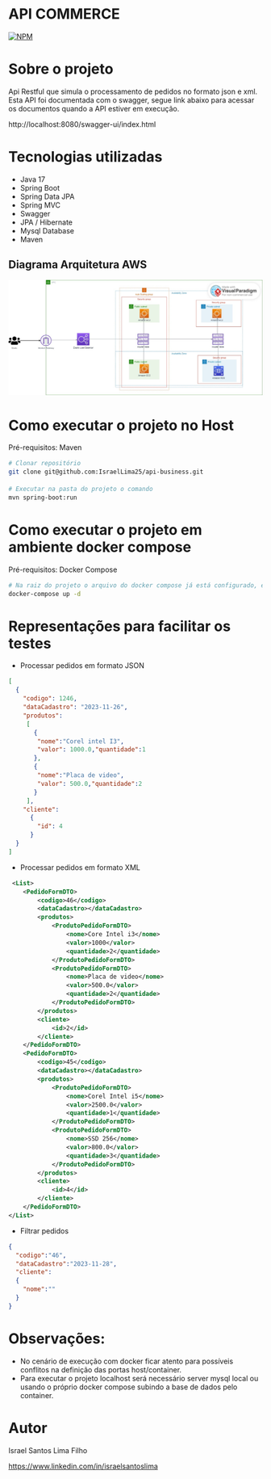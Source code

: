 # API COMMERCE

[![NPM](https://img.shields.io/npm/l/react)](https://github.com/IsraelLima25/sec-piloto-api/blob/master/LICENSE)

# Sobre o projeto

Api Restful que simula o processamento de pedidos no formato json e xml. Esta API foi documentada com o swagger, segue link abaixo para acessar os documentos quando a API estiver em execução.

http://localhost:8080/swagger-ui/index.html

# Tecnologias utilizadas

- Java 17
- Spring Boot
- Spring Data JPA
- Spring MVC
- Swagger
- JPA / Hibernate
- Mysql Database
- Maven

## Diagrama Arquitetura AWS

![Web 1](https://github.com/IsraelLima25/Assets/blob/63cbd4b4403540dd27db2522a520b482614fc9df/Diagrama.jpg)

# Como executar o projeto no Host
Pré-requisitos: Maven

```bash
# Clonar repositório
git clone git@github.com:IsraelLima25/api-business.git

# Executar na pasta do projeto o comando
mvn spring-boot:run
```

# Como executar o projeto em ambiente docker compose

Pré-requisitos: Docker Compose

```bash
# Na raiz do projeto o arquivo do docker compose já está configurado, executar o comando abaixo para subir os containers
docker-compose up -d
```
# Representações para facilitar os testes

- Processar pedidos em formato JSON
````json
[
  {
    "codigo": 1246,
    "dataCadastro": "2023-11-26",
    "produtos":
     [
       {
        "nome":"Corel intel I3",
        "valor": 1000.0,"quantidade":1
       },
       {
        "nome":"Placa de video",
        "valor": 500.0,"quantidade":2
       }
     ],
    "cliente":
      {
        "id": 4
      }
  }
]
````

- Processar pedidos em formato XML
````xml
 <List>
    <PedidoFormDTO>
        <codigo>46</codigo>
        <dataCadastro></dataCadastro>
        <produtos>
            <ProdutoPedidoFormDTO>
                <nome>Core Intel i3</nome>
                <valor>1000</valor>
                <quantidade>2</quantidade>
            </ProdutoPedidoFormDTO>
            <ProdutoPedidoFormDTO>
                <nome>Placa de video</nome>
                <valor>500.0</valor>
                <quantidade>2</quantidade>
            </ProdutoPedidoFormDTO>
        </produtos>
        <cliente>
            <id>2</id>
        </cliente>
    </PedidoFormDTO>
    <PedidoFormDTO>
        <codigo>45</codigo>
        <dataCadastro></dataCadastro>
        <produtos>
            <ProdutoPedidoFormDTO>
                <nome>Corel Intel i5</nome>
                <valor>2500.0</valor>
                <quantidade>1</quantidade>
            </ProdutoPedidoFormDTO>
            <ProdutoPedidoFormDTO>
                <nome>SSD 256</nome>
                <valor>800.0</valor>
                <quantidade>3</quantidade>
            </ProdutoPedidoFormDTO>
        </produtos>
        <cliente>
            <id>4</id>
        </cliente>
    </PedidoFormDTO>
</List>
````

- Filtrar pedidos
````json
{
  "codigo":"46",
  "dataCadastro":"2023-11-28",
  "cliente": 
  {
    "nome":""
  }
}
````

# Observações: 
- No cenário de execução com docker ficar atento para possíveis conflitos na definição das portas host/container.
- Para executar o projeto localhost será necessário server mysql local ou usando o próprio docker compose subindo a base de dados pelo container.

# Autor

Israel Santos Lima Filho

https://www.linkedin.com/in/israelsantoslima
